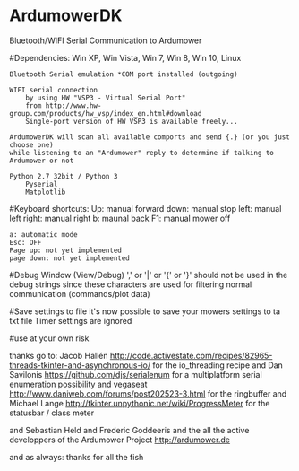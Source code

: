 # ArdumowerDK
Bluetooth/WIFI Serial Communication to Ardumower


#Dependencies:
	Win XP, Win Vista, Win 7, Win 8, Win 10, Linux
	
	Bluetooth Serial emulation *COM port installed (outgoing) 
		
	WIFI serial connection
		by using HW "VSP3 - Virtual Serial Port" 
		from http://www.hw-group.com/products/hw_vsp/index_en.html#download
		Single-port version of HW VSP3 is available freely...
	
	ArdumowerDK will scan all available comports and send {.} (or you just choose one)
	while listening to an "Ardumower" reply to determine if talking to Ardumower or not
	
	Python 2.7 32bit / Python 3
		Pyserial
		Matplotlib


#Keyboard shortcuts:
	Up: manual forward
	down: manual stop
	left: manual left
	right: manual right
	b: maunal back
	F1: manual mower off
	
	a: automatic mode
	Esc: OFF
	Page up: not yet implemented
	page down: not yet implemented

#Debug Window  (View/Debug)
	 ',' or '|' or '{' or '}' should not be used in the debug strings 
	 since these characters are used for filtering normal communication (commands/plot data) 

#Save settings to file
	it's now possible to save your mowers settings to ta txt file
	Timer settings are ignored



#use at your own risk

	 
thanks go to:
Jacob Hallén
http://code.activestate.com/recipes/82965-threads-tkinter-and-asynchronous-io/
for the io_threading recipe
and
Dan Savilonis
https://github.com/djs/serialenum
for a multiplatform serial enumeration possibility
and
vegaseat
http://www.daniweb.com/forums/post202523-3.html 
for the ringbuffer
and
Michael Lange 
http://tkinter.unpythonic.net/wiki/ProgressMeter
for the statusbar / class meter

and 
Sebastian Held and Frederic Goddeeris and the all the active developpers of the Ardumower Project
http://ardumower.de

and as always: thanks for all the fish